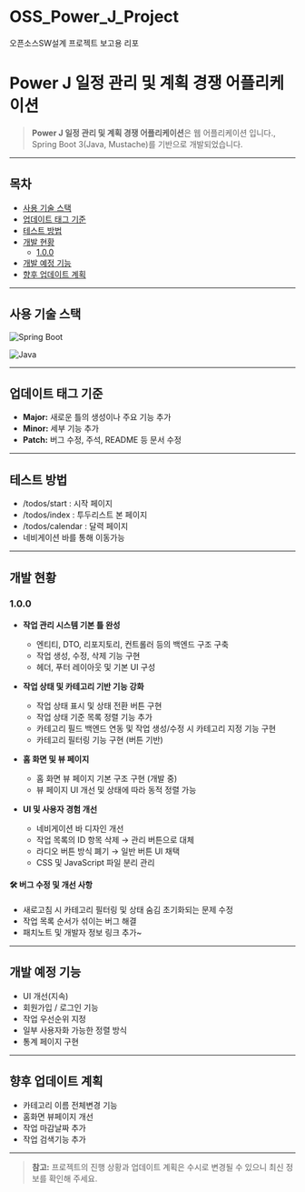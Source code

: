 # OSS_Power_J_Project
오픈소스SW설계 프로젝트 보고용 리포


# Power J 일정 관리 및 계획 경쟁 어플리케이션

> **Power J 일정 관리 및 계획 경쟁 어플리케이션**은 웹 어플리케이션 입니다., Spring Boot 3(Java, Mustache)를 기반으로 개발되었습니다.

---

## 목차
- [사용 기술 스택](#사용-기술-스택)
- [업데이트 태그 기준](#업데이트-태그-기준)
- [테스트 방법](#테스트-방법)
- [개발 현황](#개발-현황)
  - [1.0.0](#1.0.0)
- [개발 예정 기능](#개발-예정-기능)
- [향후 업데이트 계획](#향후-업데이트-계획)

---

## 사용 기술 스택 
  ![Spring Boot](https://img.shields.io/badge/Spring%20Boot-6DB33F?style=for-the-badge&logo=springboot&logoColor=white)
  
  ![Java](https://img.shields.io/badge/Java-A0522D?style=for-the-badge&logo=java&logoColor=white)

---

## 업데이트 태그 기준
- **Major:** 새로운 틀의 생성이나 주요 기능 추가
- **Minor:** 세부 기능 추가
- **Patch:** 버그 수정, 주석, README 등 문서 수정

---

## 테스트 방법
- /todos/start : 시작 페이지
- /todos/index : 투두리스트 본 페이지
- /todos/calendar : 달력 페이지
- 네비게이션 바를 통해 이동가능

---

## 개발 현황

### 1.0.0
- **작업 관리 시스템 기본 틀 완성**
  - 엔티티, DTO, 리포지토리, 컨트롤러 등의 백엔드 구조 구축
  - 작업 생성, 수정, 삭제 기능 구현
  - 헤더, 푸터 레이아웃 및 기본 UI 구성

- **작업 상태 및 카테고리 기반 기능 강화**
  - 작업 상태 표시 및 상태 전환 버튼 구현
  - 작업 상태 기준 목록 정렬 기능 추가
  - 카테고리 필드 백엔드 연동 및 작업 생성/수정 시 카테고리 지정 기능 구현
  - 카테고리 필터링 기능 구현 (버튼 기반)

- **홈 화면 및 뷰 페이지**
  - 홈 화면 뷰 페이지 기본 구조 구현 (개발 중)
  - 뷰 페이지 UI 개선 및 상태에 따라 동적 정렬 가능

- **UI 및 사용자 경험 개선**
  - 네비게이션 바 디자인 개선
  - 작업 목록의 ID 항목 삭제 → 관리 버튼으로 대체
  - 라디오 버튼 방식 폐기 → 일반 버튼 UI 채택
  - CSS 및 JavaScript 파일 분리 관리

#### 🛠 버그 수정 및 개선 사항
- 새로고침 시 카테고리 필터링 및 상태 숨김 초기화되는 문제 수정
- 작업 목록 순서가 섞이는 버그 해결
- 패치노트 및 개발자 정보 링크 추가~

---

## 개발 예정 기능
- UI 개선(지속)
- 회원가입 / 로그인 기능
- 작업 우선순위 지정
- 일부 사용자화 가능한 정렬 방식
- 통계 페이지 구현

---

## 향후 업데이트 계획
- 카테고리 이름 전체변경 기능
- 홈화면 뷰페이지 개선
- 작업 마감날짜 추가
- 작업 검색기능 추가

---

> **참고:** 프로젝트의 진행 상황과 업데이트 계획은 수시로 변경될 수 있으니 최신 정보를 확인해 주세요.
